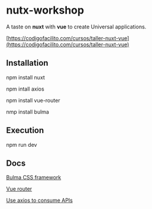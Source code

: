 # nutx-workshop

A taste on __nuxt__ with __vue__ to create Universal applications.

[https://codigofacilito.com/cursos/taller-nuxt-vue](https://codigofacilito.com/cursos/taller-nuxt-vue)

## Installation
npm install nuxt

npm intall axios

npm install vue-router

nmp install bulma


## Execution
npm run dev

## Docs
[Bulma CSS framework](https://bulma.io/)

[Vue router](https://router.vuejs.org/)

[Use axios to consume APIs](https://vuejs.org/v2/cookbook/using-axios-to-consume-apis.html)